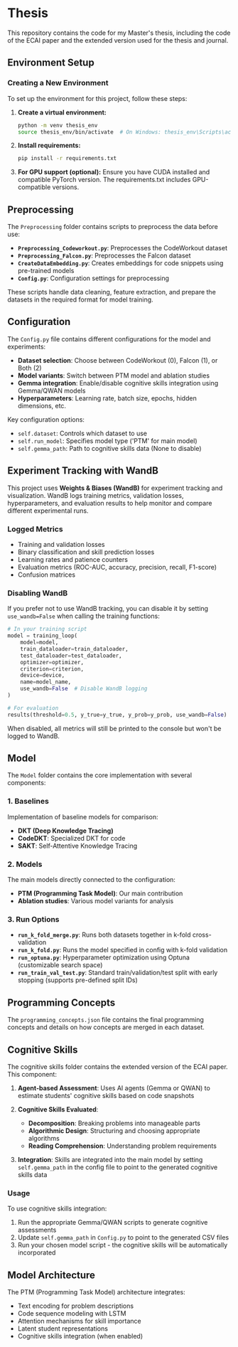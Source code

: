 # Thesis

This repository contains the code for my Master's thesis, including the code of the ECAI paper and the extended version used for the thesis and journal.

## Environment Setup

### Creating a New Environment

To set up the environment for this project, follow these steps:

1. **Create a virtual environment:**
   ```bash
   python -m venv thesis_env
   source thesis_env/bin/activate  # On Windows: thesis_env\Scripts\activate
   ```

2. **Install requirements:**
   ```bash
   pip install -r requirements.txt
   ```

3. **For GPU support (optional):**
   Ensure you have CUDA installed and compatible PyTorch version. The requirements.txt includes GPU-compatible versions.

## Preprocessing

The `Preprocessing` folder contains scripts to preprocess the data before use:

- **`Preprocessing_Codeworkout.py`**: Preprocesses the CodeWorkout dataset
- **`Preprocessing_Falcon.py`**: Preprocesses the Falcon dataset  
- **`CreateDataEmbedding.py`**: Creates embeddings for code snippets using pre-trained models
- **`Config.py`**: Configuration settings for preprocessing

These scripts handle data cleaning, feature extraction, and prepare the datasets in the required format for model training.

## Configuration

The `Config.py` file contains different configurations for the model and experiments:

- **Dataset selection**: Choose between CodeWorkout (0), Falcon (1), or Both (2)
- **Model variants**: Switch between PTM model and ablation studies
- **Gemma integration**: Enable/disable cognitive skills integration using Gemma/QWAN models
- **Hyperparameters**: Learning rate, batch size, epochs, hidden dimensions, etc.

Key configuration options:
- `self.dataset`: Controls which dataset to use
- `self.run_model`: Specifies model type ('PTM' for main model)
- `self.gemma_path`: Path to cognitive skills data (None to disable)

## Experiment Tracking with WandB

This project uses **Weights & Biases (WandB)** for experiment tracking and visualization. WandB logs training metrics, validation losses, hyperparameters, and evaluation results to help monitor and compare different experimental runs.

### Logged Metrics
- Training and validation losses
- Binary classification and skill prediction losses
- Learning rates and patience counters
- Evaluation metrics (ROC-AUC, accuracy, precision, recall, F1-score)
- Confusion matrices

### Disabling WandB
If you prefer not to use WandB tracking, you can disable it by setting `use_wandb=False` when calling the training functions:

```python
# In your training script
model = training_loop(
    model=model,
    train_dataloader=train_dataloader, 
    test_dataloader=test_dataloader,
    optimizer=optimizer,
    criterion=criterion,
    device=device,
    name=model_name,
    use_wandb=False  # Disable WandB logging
)

# For evaluation
results(threshold=0.5, y_true=y_true, y_prob=y_prob, use_wandb=False)
```

When disabled, all metrics will still be printed to the console but won't be logged to WandB.

## Model

The `Model` folder contains the core implementation with several components:

### 1. Baselines
Implementation of baseline models for comparison:
- **DKT (Deep Knowledge Tracing)**
- **CodeDKT**: Specialized DKT for code
- **SAKT**: Self-Attentive Knowledge Tracing

### 2. Models
The main models directly connected to the configuration:
- **PTM (Programming Task Model)**: Our main contribution
- **Ablation studies**: Various model variants for analysis

### 3. Run Options

- **`run_k_fold_merge.py`**: Runs both datasets together in k-fold cross-validation
- **`run_k_fold.py`**: Runs the model specified in config with k-fold validation
- **`run_optuna.py`**: Hyperparameter optimization using Optuna (customizable search space)
- **`run_train_val_test.py`**: Standard train/validation/test split with early stopping (supports pre-defined split IDs)

## Programming Concepts

The `programming_concepts.json` file contains the final programming concepts and details on how concepts are merged in each dataset.

## Cognitive Skills

The cognitive skills folder contains the extended version of the ECAI paper. This component:

1. **Agent-based Assessment**: Uses AI agents (Gemma or QWAN) to estimate students' cognitive skills based on code snapshots
2. **Cognitive Skills Evaluated**:
   - **Decomposition**: Breaking problems into manageable parts
   - **Algorithmic Design**: Structuring and choosing appropriate algorithms  
   - **Reading Comprehension**: Understanding problem requirements

3. **Integration**: Skills are integrated into the main model by setting `self.gemma_path` in the config file to point to the generated cognitive skills data

### Usage
To use cognitive skills integration:
1. Run the appropriate Gemma/QWAN scripts to generate cognitive assessments
2. Update `self.gemma_path` in `Config.py` to point to the generated CSV files
3. Run your chosen model script - the cognitive skills will be automatically incorporated

## Model Architecture

The PTM (Programming Task Model) architecture integrates:
- Text encoding for problem descriptions
- Code sequence modeling with LSTM
- Attention mechanisms for skill importance
- Latent student representations
- Cognitive skills integration (when enabled)